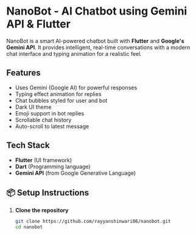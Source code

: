 # NanoBot - AI Chatbot using Gemini API & Flutter

NanoBot is a smart AI-powered chatbot built with **Flutter** and **Google's Gemini API**. It provides intelligent, real-time conversations with a modern chat interface and typing animation for a realistic feel.


## Features

- Uses Gemini (Google AI) for powerful responses  
- Typing effect animation for replies  
- Chat bubbles styled for user and bot  
- Dark UI theme  
- Emoji support in bot replies  
- Scrollable chat history  
- Auto-scroll to latest message  



## Tech Stack

- **Flutter** (UI framework)
- **Dart** (Programming language)
- **Gemini API** (from Google Generative Language)



## 📦 Setup Instructions

1. **Clone the repository**
   ```bash
   git clone https://github.com/rayyanshinwari06/nanobot.git
   cd nanobot
